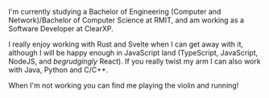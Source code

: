 I'm currently studying a Bachelor of Engineering (Computer and Network)/Bachelor of
Computer Science at RMIT, and am working as a Software Developer at ClearXP.

I really enjoy working with Rust and Svelte when I can get away with it, although I
will be happy enough in JavaScript land (TypeScript, JavaScript, NodeJS, and
*begrudgingly* React). If you really twist my arm I can also work with Java, Python
and C/C++.

When I'm not working you can find me playing the violin and running!
